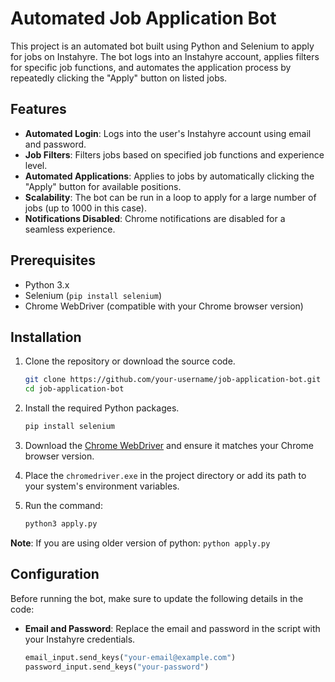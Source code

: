 # Automated Job Application Bot

This project is an automated bot built using Python and Selenium to apply for jobs on Instahyre. The bot logs into an Instahyre account, applies filters for specific job functions, and automates the application process by repeatedly clicking the "Apply" button on listed jobs.

## Features

- **Automated Login**: Logs into the user's Instahyre account using email and password.
- **Job Filters**: Filters jobs based on specified job functions and experience level.
- **Automated Applications**: Applies to jobs by automatically clicking the "Apply" button for available positions.
- **Scalability**: The bot can be run in a loop to apply for a large number of jobs (up to 1000 in this case).
- **Notifications Disabled**: Chrome notifications are disabled for a seamless experience.

## Prerequisites

- Python 3.x
- Selenium (`pip install selenium`)
- Chrome WebDriver (compatible with your Chrome browser version)

## Installation

1. Clone the repository or download the source code.
    ```bash
    git clone https://github.com/your-username/job-application-bot.git
    cd job-application-bot
    ```

2. Install the required Python packages.
    ```bash
    pip install selenium
    ```

3. Download the [Chrome WebDriver](https://chromedriver.chromium.org/downloads) and ensure it matches your Chrome browser version.

4. Place the `chromedriver.exe` in the project directory or add its path to your system's environment variables.
5. Run the command:
   ```bash
   python3 apply.py
    ```
**Note**: If you are using older version of python: `python apply.py`

## Configuration

Before running the bot, make sure to update the following details in the code:

- **Email and Password**: Replace the email and password in the script with your Instahyre credentials.
  ```python
  email_input.send_keys("your-email@example.com")
  password_input.send_keys("your-password")


